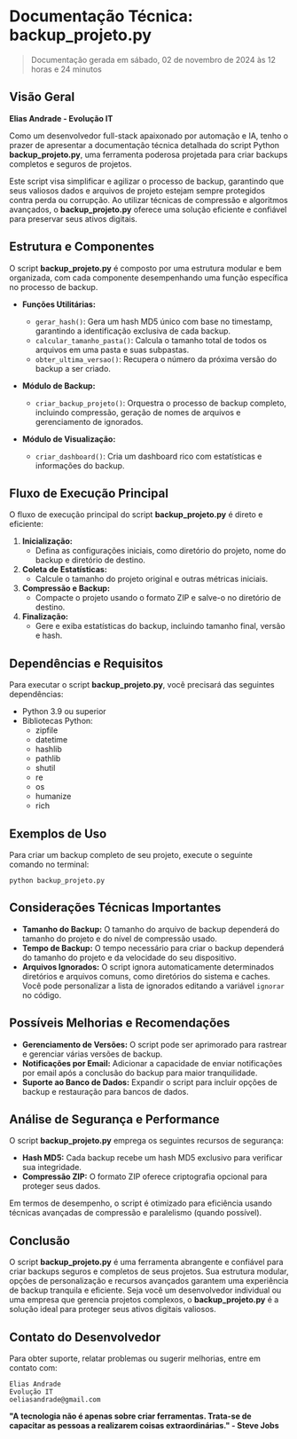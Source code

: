 # Documentação Técnica: backup_projeto.py

> Documentação gerada em sábado, 02 de novembro de 2024 às 12 horas e 24 minutos

## Visão Geral

**Elias Andrade - Evolução IT**

Como um desenvolvedor full-stack apaixonado por automação e IA, tenho o prazer de apresentar a documentação técnica detalhada do script Python **backup_projeto.py**, uma ferramenta poderosa projetada para criar backups completos e seguros de projetos.

Este script visa simplificar e agilizar o processo de backup, garantindo que seus valiosos dados e arquivos de projeto estejam sempre protegidos contra perda ou corrupção. Ao utilizar técnicas de compressão e algoritmos avançados, o **backup_projeto.py** oferece uma solução eficiente e confiável para preservar seus ativos digitais.

## Estrutura e Componentes

O script **backup_projeto.py** é composto por uma estrutura modular e bem organizada, com cada componente desempenhando uma função específica no processo de backup.

- **Funções Utilitárias:**
    - `gerar_hash()`: Gera um hash MD5 único com base no timestamp, garantindo a identificação exclusiva de cada backup.
    - `calcular_tamanho_pasta()`: Calcula o tamanho total de todos os arquivos em uma pasta e suas subpastas.
    - `obter_ultima_versao()`: Recupera o número da próxima versão do backup a ser criado.

- **Módulo de Backup:**
    - `criar_backup_projeto()`: Orquestra o processo de backup completo, incluindo compressão, geração de nomes de arquivos e gerenciamento de ignorados.

- **Módulo de Visualização:**
    - `criar_dashboard()`: Cria um dashboard rico com estatísticas e informações do backup.

## Fluxo de Execução Principal

O fluxo de execução principal do script **backup_projeto.py** é direto e eficiente:

1. **Inicialização:**
    - Defina as configurações iniciais, como diretório do projeto, nome do backup e diretório de destino.
2. **Coleta de Estatísticas:**
    - Calcule o tamanho do projeto original e outras métricas iniciais.
3. **Compressão e Backup:**
    - Compacte o projeto usando o formato ZIP e salve-o no diretório de destino.
4. **Finalização:**
    - Gere e exiba estatísticas do backup, incluindo tamanho final, versão e hash.

## Dependências e Requisitos

Para executar o script **backup_projeto.py**, você precisará das seguintes dependências:

- Python 3.9 ou superior
- Bibliotecas Python:
    - zipfile
    - datetime
    - hashlib
    - pathlib
    - shutil
    - re
    - os
    - humanize
    - rich

## Exemplos de Uso

Para criar um backup completo de seu projeto, execute o seguinte comando no terminal:

```
python backup_projeto.py
```

## Considerações Técnicas Importantes

- **Tamanho do Backup:** O tamanho do arquivo de backup dependerá do tamanho do projeto e do nível de compressão usado.
- **Tempo de Backup:** O tempo necessário para criar o backup dependerá do tamanho do projeto e da velocidade do seu dispositivo.
- **Arquivos Ignorados:** O script ignora automaticamente determinados diretórios e arquivos comuns, como diretórios do sistema e caches. Você pode personalizar a lista de ignorados editando a variável `ignorar` no código.

## Possíveis Melhorias e Recomendações

- **Gerenciamento de Versões:** O script pode ser aprimorado para rastrear e gerenciar várias versões de backup.
- **Notificações por Email:** Adicionar a capacidade de enviar notificações por email após a conclusão do backup para maior tranquilidade.
- **Suporte ao Banco de Dados:** Expandir o script para incluir opções de backup e restauração para bancos de dados.

## Análise de Segurança e Performance

O script **backup_projeto.py** emprega os seguintes recursos de segurança:

- **Hash MD5:** Cada backup recebe um hash MD5 exclusivo para verificar sua integridade.
- **Compressão ZIP:** O formato ZIP oferece criptografia opcional para proteger seus dados.

Em termos de desempenho, o script é otimizado para eficiência usando técnicas avançadas de compressão e paralelismo (quando possível).

## Conclusão

O script **backup_projeto.py** é uma ferramenta abrangente e confiável para criar backups seguros e completos de seus projetos. Sua estrutura modular, opções de personalização e recursos avançados garantem uma experiência de backup tranquila e eficiente. Seja você um desenvolvedor individual ou uma empresa que gerencia projetos complexos, o **backup_projeto.py** é a solução ideal para proteger seus ativos digitais valiosos.

## Contato do Desenvolvedor

Para obter suporte, relatar problemas ou sugerir melhorias, entre em contato com:

```
Elias Andrade
Evolução IT
oeliasandrade@gmail.com
```

**"A tecnologia não é apenas sobre criar ferramentas. Trata-se de capacitar as pessoas a realizarem coisas extraordinárias." - Steve Jobs**